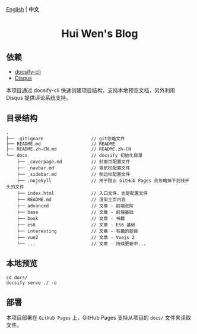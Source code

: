 [English](./README.md) | **中文**

<h1 align="center">Hui Wen's Blog</h1>

## 依赖

* [docsify-cli](https://www.npmjs.com/package/docsify-cli)
* [Disqus](https://disqus.com/)
  
本项目通过 docsify-cli 快速创建项目结构，支持本地预览文档，另外利用 Disqus 提供评论系统支持。

## 目录结构

```
.
├── .gitignore                  // git忽略文件
├── README.md                   // README
├── README.zh-CN.md             // README.zh-CN
└── docs                        // docsify 初始化目录
    ├── _coverpage.md           // 封面页配置文件
    ├── _navbar.md              // 导航栏配置文件
    ├── _sidebar.md             // 侧边栏配置文件
    ├── .nojekyll               // 用于阻止 GitHub Pages 会忽略掉下划线开头的文件
    ├── index.html              // 入口文件，也是配置文件
    ├── README.md               // 渲染主页内容
    ├── advanced                // 文章 - 前端进阶
    ├── base                    // 文章 - 前端基础
    ├── book                    // 文章 - 书籍
    ├── es6                     // 文章 - ES6 基础
    ├── interesting             // 文章 - 有趣的题目
    ├── vue2                    // 文章 - Vuejs 2
    └── ...                     // 文章 - 持续更新中...

```

## 本地预览

```
cd docs/
docsify serve ./ -o
```

## 部署

本项目部署在 `GitHub Pages` 上，GitHub Pages 支持从项目的 `docs/` 文件夹读取文件。
